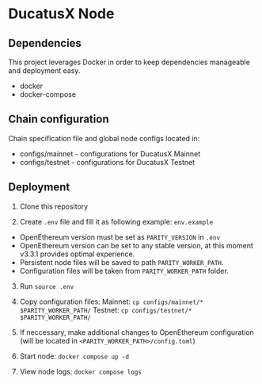 # DucatusX Node

## Dependencies

This project leverages Docker in order to keep dependencies manageable and deployment easy.

- docker
- docker-compose

## Chain configuration

Chain specification file and global node configs located in:
- configs/mainnet - configurations for DucatusX Mainnet
- configs/testnet - configurations for DucatusX Testnet

## Deployment

1. Clone this repository

2. Create `.env` file and fill it as following example: `env.example`
- OpenEthereum version must be set as `PARITY_VERSION` in `.env`
- OpenEthereum version can be set to any stable version, at this moment v3.3.1 provides optimal experience. 
- Persistent node files will be saved to path `PARITY_WORKER_PATH`. 
- Configuration files will be taken from `PARITY_WORKER_PATH` folder.

3. Run `source .env`
4. Copy configuration files:
Mainnet: `cp configs/mainnet/* $PARITY_WORKER_PATH/`
Testnet: `cp configs/testnet/* $PARITY_WORKER_PATH/`

5. If neccessary, make additional changes to OpenEthereum configuration (will be located in `<PARITY_WORKER_PATH>/config.toml`)
6. Start node: `docker compose up -d`
7. View node logs: `docker compose logs`
